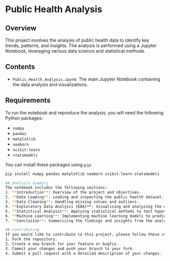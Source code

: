 # Public Health Analysis

## Overview
This project involves the analysis of public health data to identify key trends, patterns, and insights. The analysis is performed using a Jupyter Notebook, leveraging various data science and statistical methods.

## Contents
- `Public_Health_Analysis.ipynb`: The main Jupyter Notebook containing the data analysis and visualizations.

## Requirements
To run the notebook and reproduce the analysis, you will need the following Python packages:
- `numpy`
- `pandas`
- `matplotlib`
- `seaborn`
- `scikit-learn`
- `statsmodels`

You can install these packages using `pip`:
```bash
pip install numpy pandas matplotlib seaborn scikit-learn statsmodels

## Analysis Summary
The notebook includes the following sections:
1. **Introduction**: Overview of the project and objectives.
2. **Data Loading**: Loading and inspecting the public health dataset.
3. **Data Cleaning**: Handling missing values and outliers.
4. **Exploratory Data Analysis (EDA)**: Visualizing and analyzing the data to uncover trends and patterns.
5. **Statistical Analysis**: Applying statistical methods to test hypotheses.
6. **Machine Learning**: Implementing machine learning models to predict health outcomes.
7. **Conclusion**: Summarizing the findings and insights from the analysis.

## Contributing
If you would like to contribute to this project, please follow these steps:
1. Fork the repository.
2. Create a new branch for your feature or bugfix.
3. Commit your changes and push your branch to your fork.
4. Submit a pull request with a detailed description of your changes.
